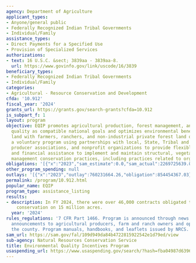 ```yaml
---
agency: Department of Agriculture
applicant_types:
- Anyone/general public
- Federally Recognized Indian Tribal Governments
- Individual/Family
assistance_types:
- Direct Payments for a Specified Use
- Provision of Specialized Services
authorizations:
- text: 16 U.S.C. &sect; 3839aa - 3839aa-8.
  url: https://www.govinfo.gov/link/uscode/16/3839
beneficiary_types:
- Federally Recognized Indian Tribal Governments
- Individual/Family
categories:
- Agricultural - Resource Conservation and Development
cfda: '10.912'
fiscal_year: '2024'
grants_url: https://grants.gov/search-grants?cfda=10.912
is_subpart_f: 1
layout: program
objective: EQIP promotes agricultural production, forest management, and environmental
  quality as compatible national goals and optimizes environmental benefits on eligible
  land with farmers, ranchers, and non-industrial private forest land owners. It is
  a voluntary program using partnerships with local, State, Tribal and Federal agencies,
  producer associations, and nonprofit organizations to provide flexible technical
  and financial assistance to implement and maintain structural, vegetative, and land
  management conservation practices, including practices related to organic production.
obligations: '[{"x":"2023","sam_estimate":0.0,"sam_actual":2269725639.0,"usa_spending_actual":804537113.53},{"x":"2024","sam_estimate":0.0,"sam_actual":3565753643.0,"usa_spending_actual":1585552147.12},{"x":"2025","sam_estimate":0.0,"sam_actual":4497018478.0,"usa_spending_actual":-21122588.3}]'
other_program_spending: null
outlays: '[{"x":"2023","outlay":760231664.26,"obligation":854454367.03},{"x":"2024","outlay":370018054.17,"obligation":1704226037.7},{"x":"2025","outlay":4848380.9,"obligation":-1137198.07}]'
permalink: /program/10.912.html
popular_name: EQIP
program_type: assistance_listing
results:
- description: In FY 2024, there were over 46,000 contracts obligated to implement
    conservation on 15 million acres.
  year: '2024'
rules_regulations: '7 CFR Part 1466. Program is announced through news media and in
  announcements to agricultural producers, farm and ranch owners and operators in
  the county. Program manuals, handbooks, and leaflets issued by NRCS. '
sam_url: https://sam.gov/fal/109d949da84b4722815922542e1d79ed/view
sub-agency: Natural Resources Conservation Service
title: Environmental Quality Incentives Program
usaspending_url: https://www.usaspending.gov/search/?hash=fba04987d63969b59f44272e40719646
---
```

